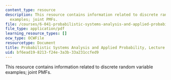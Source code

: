 ```yaml
---
content_type: resource
description: This resource contains information related to discrete random variable
  examples; joint PMFs.
file: /courses/6-041-probabilistic-systems-analysis-and-applied-probability-fall-2010/bf6ead198213f24e3a3b33a231ccfed9_MIT6_041F10_L06.pdf
file_type: application/pdf
learning_resource_types: []
ocw_type: OCWFile
resourcetype: Document
title: Probabilistic Systems Analysis and Applied Probability, Lecture 6
uid: bf6ead19-8213-f24e-3a3b-33a231ccfed9
---
```

This resource contains information related to discrete random variable examples; joint PMFs.

